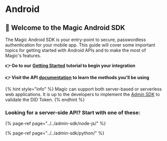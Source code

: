 # Android

## 🚀 Welcome to the Magic Android SDK

The Magic Android SDK is your entry-point to secure, passwordless authentication for your mobile app. This guide will cover some important topics for getting started with Android APIs and to make the most of Magic's features.

**👉 Go to our** [**Getting Started**](get-started.md) **tutorial to begin your integration**

**👉 Visit the API** [**documentation**](sdk/) **to learn the methods you'll be using**

{% hint style="info" %}
Magic can support both server-based or serverless web applications. It is up to the developers to implement the [Admin SDK](../../admin-sdk/node-js/) to validate the DID Token.
{% endhint %}

### Looking for a server-side API? Start with one of these:

{% page-ref page="../../admin-sdk/node-js/" %}

{% page-ref page="../../admin-sdk/python/" %}



